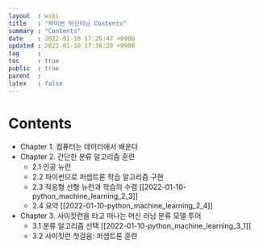 ```yaml
---
layout  : wiki
title   : "파이썬 머신러닝 Contents" 
summary : "Contents" 
date    : 2022-01-10 17:25:47 +0900
updated : 2022-01-10 17:38:20 +0900
tag     : 
toc     : true
public  : true
parent  : 
latex   : false
---
```


# Contents

* Chapter 1. 컴퓨터는 데이터에서 배운다
* Chapter 2. 간단한 분류 알고리즘 훈련
    * 2.1 인공 뉴런
    * 2.2 파이썬으로 퍼셉트론 학습 알고리즘 구현
    * 2.3 적응형 선형 뉴런과 학습의 수렴 [[2022-01-10-python_machine_learning_2_3]]
    * 2.4 요약 [[2022-01-10-python_machine_learning_2_4]]
* Chapter 3. 사이킷런을 타고 떠나는 머신 러닝 분류 모델 투어
    * 3.1 분류 알고리즘 선택 [[2022-01-10-python_machine_learning_3_1]]
    * 3.2 사이킷런 첫걸음: 퍼셉트론 훈련

